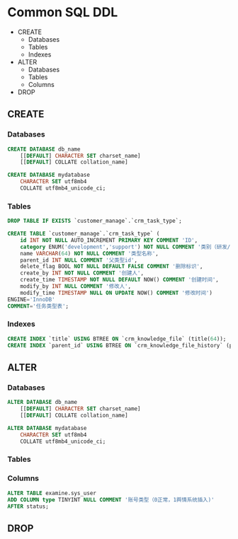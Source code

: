 # Common SQL DDL

- CREATE
  - Databases
  - Tables
  - Indexes
- ALTER
  - Databases
  - Tables
  - Columns
- DROP

## CREATE

### Databases

```sql
CREATE DATABASE db_name
    [[DEFAULT] CHARACTER SET charset_name]
    [[DEFAULT] COLLATE collation_name]
```

```sql
CREATE DATABASE mydatabase 
	CHARACTER SET utf8mb4 
	COLLATE utf8mb4_unicode_ci;
```

### Tables

```sql
DROP TABLE IF EXISTS `customer_manage`.`crm_task_type`;

CREATE TABLE `customer_manage`.`crm_task_type` (
    id INT NOT NULL AUTO_INCREMENT PRIMARY KEY COMMENT 'ID',
    category ENUM('development','support') NOT NULL COMMENT '类别（研发/支撑）',
    name VARCHAR(64) NOT NULL COMMENT '类型名称',
    parent_id INT NULL COMMENT '父类型id',
    delete_flag BOOL NOT NULL DEFAULT FALSE COMMENT '删除标识',
    create_by INT NOT NULL COMMENT '创建人',
    create_time TIMESTAMP NOT NULL DEFAULT NOW() COMMENT '创建时间',
    modify_by INT NULL COMMENT '修改人',
    modify_time TIMESTAMP NULL ON UPDATE NOW() COMMENT '修改时间')
ENGINE='InnoDB'
COMMENT='任务类型表';
```

### Indexes

```sql
CREATE INDEX `title` USING BTREE ON `crm_knowledge_file` (title(64));
CREATE INDEX `parent_id` USING BTREE ON `crm_knowledge_file_history` (parent_id);
```



## ALTER

### Databases

```sql
ALTER DATABASE db_name
    [[DEFAULT] CHARACTER SET charset_name]
    [[DEFAULT] COLLATE collation_name]
```

```sql
ALTER DATABASE mydatabase 
	CHARACTER SET utf8mb4 
	COLLATE utf8mb4_unicode_ci;
```

### Tables

### Columns

```sql
ALTER TABLE examine.sys_user
ADD COLUMN type TINYINT NULL COMMENT '账号类型（0正常，1舆情系统插入)'
AFTER status;
```



## DROP